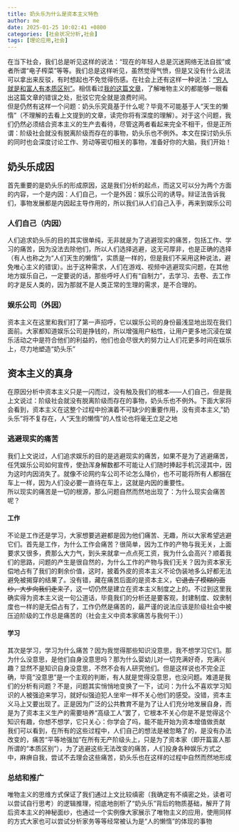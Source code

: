 ```yaml
---
title: 奶头乐为什么是资本主义特色
author: me
date: 2025-01-25 10:02:41 +0800
categories: [社会状况分析,社会]
tags: [理论应用,社会]
---
```

在当下社会，我们总是听见这样的说法：“现在的年轻人总是沉迷网络无法自拔”或者所谓“电子榨菜”等等。我们总是这样听见，虽然觉得气愤，但是又没有什么说法可以拿出来反驳，有时想起也不免觉得伤感。在社会上还有这样一种说法：[“穷人就是和富人有本质区别”](https://baijiahao.baidu.com/s?id=1811495257679875279)。相信看过[我的这篇文章](/Marxism-Study-Material/posts/究竟什么是唯物主义)，了解唯物主义的都能够一眼看出这篇文章的错误之处，批驳它完全就是浪费时间。<br>
但是仍然有这样一个问题：奶头乐究竟基于什么呢？毕竟不可能基于人“天生的懒惰”（不理解的去看上文提到的文章，读完你将有深度的理解）。对于这个问题，我们仍然必须结合资本主义的生产去看待，尽管这两者看起来完全不相干，但是正所谓：阶级社会就没有脱离阶级而存在的事物，奶头乐也不例外。本文在探讨奶头乐的同时也会深度讨论工作、劳动等密切相关的事物，准备好你的大脑，我们开始！
## 奶头乐成因
首先重要的是奶头乐的形成原因，这是我们分析的起点，而这又可以分为两个方面的内容，一个是内因：人们自己，一个是外因：娱乐公司的诱导。辩证法告诉我们，事物发展都是内因起主导作用的，所以我们从人们自己入手，再来到娱乐公司
### 人们自己（内因）
人们追求奶头乐的目的其实很单纯，无非就是为了逃避现实的痛苦，包括工作、学习的痛苦，因为没法去除他们，所以人们选择逃避，这无可厚非，也是正确的选择（有人也称之为“人们天生的懒惰”，实质是一样的，但是我们不采用这种说法，避免唯心主义的错误）。出于这种需求，人们在游戏、视频中逃避现实问题，在其他地方娱乐自己，一定要说的话，那些呼吁人们有“自制力”，去学习、去卷、去工作的才是反人类的，因为那就不是人类正常的生理的需求，是不合理的。<br>
### 娱乐公司（外因）
资本主义在这里和我们打了第一声招呼，它以娱乐公司的身份最浅显地出现在我们面前。大家都知道娱乐公司是挣钱的，所以增强用户粘性，让用户更多地沉浸在娱乐活动之中是符合他们的利益的，他们也会尽很大的努力让人们花更多时间在娱乐上，尽力地塑造“奶头乐”<br>
## 资本主义的真身
在原因分析中资本主义只是一闪而过，没有触及我们的根本——人们自己，但是我上文说过：阶级社会就没有脱离阶级而存在的事物，奶头乐也不例外。下面大家将会看到，资本主义在这整个过程中扮演着不可缺少的重要作用，没有资本主义,"奶头乐”将不复存在，人“天生的懒惰”的人性论也将毫无立足之地
### 逃避现实的痛苦
我们上文说过，人们追求娱乐的目的是逃避现实的痛苦，如果不是为了逃避痛苦，任凭娱乐公司如何宣传，使劲浑身解数都不可能让人们随时捧起手机沉浸其中，因为这时内因消失了。就像不论网约车公司不论怎么降价，也不可能将所有人都捆在车上一样，因为人们没必要一直待在车上，这就是内因的重要性。<br>
所以现实的痛苦是一切的根源，那么问题自然而然地出现了：为什么现实会痛苦呢？<br>
#### 工作
不论是工作还是学习，大家想要逃避都是因为他们痛苦、无趣，所以大家希望逃避它们。首先是工作，为什么工作会痛苦？很简单，因为工作的产物与我无关，上面要求又很多，费那么大力气，到头来就拿一点点死工资，我为什么会高兴？顺着我们的思路，问题的产生是很自然的，为什么工作的产物与我们无关？因为资本家无偿地占有了我们的剩余价值，这时，披着外皮的资本主义不论伪装地多么好都无法避免被揭穿的结果了。没有错，藏在痛苦后面的是资本主义，~~它退去了模糊的面纱，大步向我们走来了~~，这一切仍然是建立在资本主义制度之上的。不过到这里我确实得为资本主义说一句公道话，毕竟我们的分析还是要客观，封建制度、奴隶制度也一样的是无偿占有了，工作仍然是痛苦的，最严谨的说法应该是阶级社会中被压迫阶级的工作总是痛苦的（社会主义中资本家痛苦与我何干:））<br>
#### 学习
其次是学习，学习为什么痛苦？因为我觉得那些知识没意思，我不想学习它们。那为什么没意思，是他们自身没意思吗？那为什么婴幼儿对一切充满好奇，充满兴趣？显然不是知识自身没意思，不然不会有人研究他们。但是这样说也不完全正确，毕竟“没意思”是一个主观的判断，有人就是觉得没意思，也没问题。难道是我们的分析有问题？不是，问题其实悄悄地变换了一下，试问：为什么不喜欢学习知识的人被强迫来学习，就好似强迫犯人坐牢一样不关心他们的感受。没错，资本主义马上又要出现了。正是因为广泛的公共教育不是为了让人们充分地发展自身，而是为了资本主义生产的需要培养“高级工人”罢了，它根本不关心你是不是觉得这个知识有趣，你想不想学，它只关心：你学会了吗，能不能开始为资本增值做贡献<br>
我们可以看到，在所有的这些过程中，人们自己的想法是被忽略了的，是没有办法改变的，痛苦“平等地强加”在所有无产阶级头上，只是为了资本家（即开篇富人那所谓的“本质区别”），为了逃避这些无法改变的痛苦，人们投身各种娱乐方式之中，麻痹自我，尝试不去理会这些痛苦，奶头乐也在这样的过程中自然而然地形成
### 总结和推广
唯物主义的思维方式保证了我们通过上文比较缜密（我确定有不缜密之处，读者可以尝试自行思考）的逻辑推理，彻底地剖析了“奶头乐”背后的物质基础，解开了背后资本主义的神秘面纱，也通过一个实例像大家展示了唯物主义的应用，使用同样的方式大家也可以尝试分析家务等等经常被认为是“人的懒惰”的体现的事物
